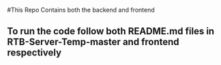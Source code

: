 #This Repo Contains both the backend and frontend

## To run the code follow both README.md files in **RTB-Server-Temp-master** and **frontend** respectively

